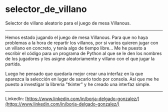 # selector_de_villano
Selector de villano aleatorio para el juego de mesa Villanous.

---

Hemos estado jugando el juego de mesa Villanous. Para que no haya problemas a la hora de repartir los villanos, por si varios quieren jugar con un villano en concreto, y tenía algo de tiempo libre... Me he puesto a escribir el código para un programa de Python al que se le den los nombres de los jugadores y les asigne aleatoriamente y villano con el que jugar la partida.

Luego he pensado que quedaría mejor crear una interfaz en la que aparezca la selección en lugar de sacarlo todo por consola. Así que me he puesto a investigar la librería "tkinter" y he creado una interfaz simple.

---

LinkedIn: [https://www.linkedin.com/in/borja-delgado-gonzalez/](https://www.linkedin.com/in/borja-delgado-gonzalez/)
